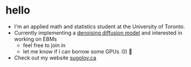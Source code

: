 # hello

- I'm an applied math and statistics student at the University of Toronto.
- Currently implementing a [denoising diffusion model](https://github.com/sugolov/diffusion) and interested in working on EBMs
  - feel free to join in
  - let me know if I can borrow some GPUs :0) 💯
- Check out my website [sugolov.ca](https://sugolov.ca)
